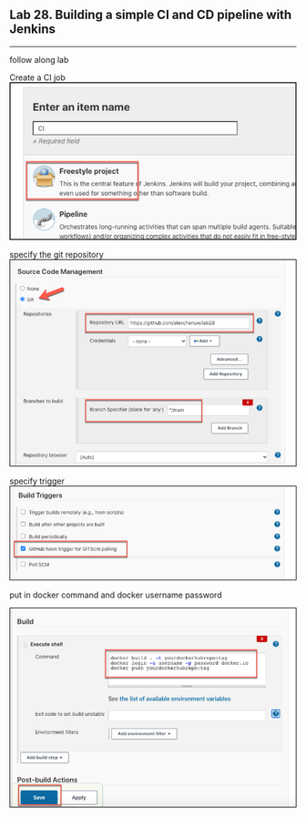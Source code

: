 ## Lab 28. Building a simple CI and CD pipeline with Jenkins
___

follow along lab

Create a CI job
![cd-1](https://github.com/alexchenuw/devopslabs/blob/main/Lab-28/lab28-ci-1.png)

specify the git repository
![cd-2](https://github.com/alexchenuw/devopslabs/blob/main/Lab-28/lab-28-ci-2.png)

specify trigger
![cd-3](https://github.com/alexchenuw/devopslabs/blob/main/Lab-28/lab-28-ci-3.png)

put in docker command and docker username password

![cd-4](https://github.com/alexchenuw/devopslabs/blob/main/Lab-28/lab-28-ci-4.png)
